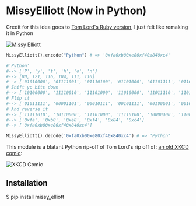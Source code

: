 # MissyElliott (Now in Python)

Credit for this idea goes to [Tom Lord's Ruby version](https://github.com/tom-lord/missy_elliott), I just felt like remaking it in Python

[![Missy Elliott](http://i.imgur.com/P23jxLq.jpg)](https://www.youtube.com/watch?v=zm28EEeyLek)

```python
MissyElliott().encode("Python") # => '0xfa0xb00xe80xf40x840xc4'

#'Python'
#--> ['P', 'y', 't', 'h', 'o', 'n']
#--> [80, 121, 116, 104, 111, 110]
#--> ['01010000', '01111001', '01110100', '01101000', '01101111', '01101110']
# Shift yo bits down
#--> ['10100000', '11110010', '11101000', '11010000', '11011110', '11011100']
# Flip it
#--> ['01011111', '00001101', '00010111', '00101111', '00100001', '00100011']
# And reverse it
#--> ['11111010', '10110000', '11101000', '11110100', '10000100', '11000100']
#--> ['0xfa', '0xb0', '0xe8', '0xf4', '0x84', '0xc4']
#--> ['0xfa0xb00xe80xf40x840xc4']

MissyElliott().decode('0xfa0xb00xe80xf40x840xc4') # => "Python"
```

This module is a blatant Python rip-off of Tom Lord's rip off of:
[an old XKCD comic](http://xkcd.com/153/):

![XKCD Comic](http://imgs.xkcd.com/comics/cryptography.png)

## Installation
$ pip install missy_elliott
